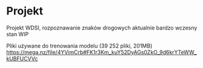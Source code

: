 # Projekt
Projekt WDSI, rozpoznawanie znaków drogowych aktualnie bardzo wczesny stan WIP

Pliki używane do trenowania modelu (39 252 pliki, 201MB)
https://mega.nz/file/4YVimCrb#FK1r3Km_kuY52DyAGs0ZkO_9d6krYTeWW_kUBFUCVVc
